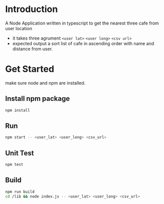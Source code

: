 # Introduction

A Node Application written in typescript to get the nearest three cafe from user location

- it takes three agrument `<user lat>` `<user long>` `<csv url>`
- expected output a sort list of cafe in ascending order with name and distance from user.

# Get Started

make sure node and npm are installed.

## Install npm package

```bash
npm install
```

## Run

```bash
npm start -- <user_lat> <user_long> <csv_url>
```

## Unit Test

```bash
npm test
```

## Build

```bash
npm run build
cd /lib && node index.js -- <user_lat> <user_long> <csv_url>
```
